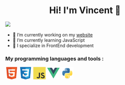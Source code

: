 
<h1 align='center'>
  Hi! I'm Vincent 🤟
</h1>

<img src="https://scontent-cdg2-1.cdninstagram.com/v/t51.2885-19/s150x150/270131600_330912622001635_7867904908537297948_n.jpg?_nc_ht=scontent-cdg2-1.cdninstagram.com&_nc_cat=107&_nc_ohc=n2VcNGtjDWMAX-wxuFQ&edm=ABfd0MgBAAAA&ccb=7-4&oh=00_AT_GPAwX_wpuWms8YV48yj_odTOynjwWRKKCC0KWJ1jQNg&oe=61EF112F&_nc_sid=7bff83" widht="100" height="100">


- 🔭 I’m currently working on my <a href="https://vincentpruvost.now.sh" target="_blank" align='center'>website</a>
- 🌱 I’m currently learning JavaScript
- 🎨 I specialize in FrontEnd development


### My programming languages and tools :
<p align="left">
  <img src="https://raw.githubusercontent.com/devicons/devicon/master/icons/html5/html5-original.svg" alt="express" width="40" height="40"/>
  <img src="https://raw.githubusercontent.com/devicons/devicon/master/icons/css3/css3-original.svg" alt="express" width="40" height="40"/>
  <img src="https://raw.githubusercontent.com/devicons/devicon/master/icons/javascript/javascript-original.svg" alt="express" width="40" height="40"/>
  <img src="https://raw.githubusercontent.com/devicons/devicon/master/icons/vuejs/vuejs-original.svg" alt="express" width="40" height="40"/>
  <img src="https://raw.githubusercontent.com/devicons/devicon/master/icons/python/python-original.svg" alt="express" width="40" height="40"/>


<!--
**VinceTheGenius/VinceTheGenius** is a ✨ _special_ ✨ repository because its `README.md` (this file) appears on your GitHub profile.

Here are some ideas to get you started:

- 🔭 I’m currently working on ...
- 🌱 I’m currently learning ...
- 👯 I’m looking to collaborate on ...
- 🤔 I’m looking for help with ...
- 💬 Ask me about ...
- 📫 How to reach me: ...
- 😄 Pronouns: ...
- ⚡ Fun fact: ...
-->


